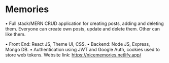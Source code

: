 # Memories
•	Full stack/MERN CRUD application for creating posts, adding and deleting them. Everyone can create own posts, update and delete them. Other can like them.

•	Front End: React JS, Theme UI, CSS.
•	Backend: Node JS, Express, Mongo DB.
•	Authentication using JWT and Google Auth, cookies used to store web tokens.
Website link: https://nicememories.netlify.app/
